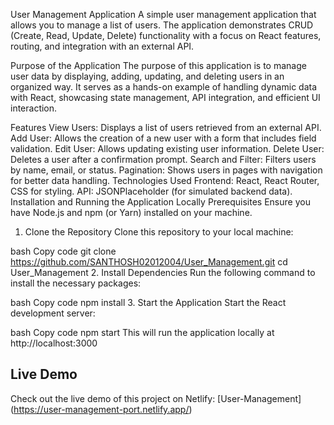 User Management Application
A simple user management application that allows you to manage a list of users. The application demonstrates CRUD (Create, Read, Update, Delete) functionality with a focus on React features, routing, and integration with an external API.

Purpose of the Application
The purpose of this application is to manage user data by displaying, adding, updating, and deleting users in an organized way. It serves as a hands-on example of handling dynamic data with React, showcasing state management, API integration, and efficient UI interaction.

Features
View Users: Displays a list of users retrieved from an external API.
Add User: Allows the creation of a new user with a form that includes field validation.
Edit User: Allows updating existing user information.
Delete User: Deletes a user after a confirmation prompt.
Search and Filter: Filters users by name, email, or status.
Pagination: Shows users in pages with navigation for better data handling.
Technologies Used
Frontend: React, React Router, CSS for styling.
API: JSONPlaceholder (for simulated backend data).
Installation and Running the Application Locally
Prerequisites
Ensure you have Node.js and npm (or Yarn) installed on your machine.
1. Clone the Repository
Clone this repository to your local machine:

bash
Copy code
git clone https://github.com/SANTHOSH02012004/User_Management.git
cd User_Management
2. Install Dependencies
Run the following command to install the necessary packages:

bash
Copy code
npm install
3. Start the Application
Start the React development server:

bash
Copy code
npm start
This will run the application locally at http://localhost:3000

## Live Demo
Check out the live demo of this project on Netlify: [User-Management] (https://user-management-port.netlify.app/)
